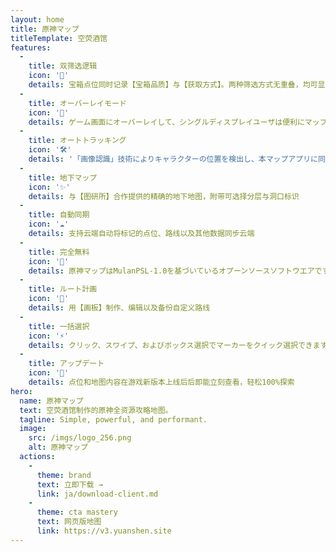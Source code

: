```yaml
---
layout: home
title: 原神マップ
titleTemplate: 空荧酒馆
features:
  - 
    title: 双筛选逻辑
    icon: '🦾'
    details: 宝箱点位同时记录【宝箱品质】与【获取方式】。两种筛选方式无重叠，均可显示指定地区所有【宝箱、宝箱相关】点位
  - 
    title: オーバーレイモード
    icon: '🎪'
    details: ゲーム画面にオーバーレイして、シングルディスプレイユーザは便利にマップをチェックする。
  - 
    title: オートトラッキング
    icon: '🛠'
    details: '「画像認識」技術によりキャラクターの位置を検出し、本マップアプリに同期表示されます、まるでゲーム内マップのようです。'
  - 
    title: 地下マップ
    icon: '✨'
    details: 与【图研所】合作提供的精确的地下地图，附带可选择分层与洞口标识
  - 
    title: 自動同期
    icon: '☁️'
    details: 支持云端自动将标记的点位、路线以及其他数据同步云端
  - 
    title: 完全無料
    icon: '🎉'
    details: 原神マップはMulanPSL-1.0を基づいているオプーンソースソフトウエアです。 広告なし無課金でご利用いただけます。
  - 
    title: ルート計画
    icon: '🚩'
    details: 用【画板】制作、编辑以及备份自定义路线
  - 
    title: 一括選択
    icon: '⚡'
    details: クリック、スワイプ、およびボックス選択でマーカーをクイック選択できます。
  - 
    title: アップデート
    icon: '🚀'
    details: 点位和地图内容在游戏新版本上线后后即能立刻查看，轻松100%探索
hero:
  name: 原神マップ
  text: 空荧酒馆制作的原神全资源攻略地图。
  tagline: Simple, powerful, and performant.
  image:
    src: /imgs/logo_256.png
    alt: 原神マップ
  actions:
    - 
      theme: brand
      text: 立即下载 →
      link: ja/download-client.md
    - 
      theme: cta mastery
      text: 网页版地图
      link: https://v3.yuanshen.site
---
```


<script setup>
import '../.vitepress/theme/styles/home-links.css'
</script>
